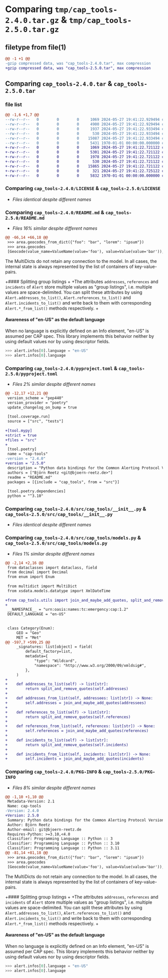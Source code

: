 # Comparing `tmp/cap_tools-2.4.0.tar.gz` & `tmp/cap_tools-2.5.0.tar.gz`

## filetype from file(1)

```diff
@@ -1 +1 @@
-gzip compressed data, was "cap_tools-2.4.0.tar", max compression
+gzip compressed data, was "cap_tools-2.5.0.tar", max compression
```

## Comparing `cap_tools-2.4.0.tar` & `cap_tools-2.5.0.tar`

### file list

```diff
@@ -1,6 +1,7 @@
--rw-r--r--   0        0        0     1069 2024-05-27 19:41:22.929494 cap_tools-2.4.0/LICENSE
--rw-r--r--   0        0        0     4900 2024-05-27 19:41:22.929494 cap_tools-2.4.0/README.md
--rw-r--r--   0        0        0     1937 2024-05-27 19:41:22.933494 cap_tools-2.4.0/pyproject.toml
--rw-r--r--   0        0        0      530 2024-05-27 19:41:22.933494 cap_tools-2.4.0/src/cap_tools/__init__.py
--rw-r--r--   0        0        0    15087 2024-05-27 19:41:22.933494 cap_tools-2.4.0/src/cap_tools/models.py
--rw-r--r--   0        0        0     5431 1970-01-01 00:00:00.000000 cap_tools-2.4.0/PKG-INFO
+-rw-r--r--   0        0        0     1069 2024-05-27 19:41:22.721122 cap_tools-2.5.0/LICENSE
+-rw-r--r--   0        0        0     5301 2024-05-27 19:41:22.721122 cap_tools-2.5.0/README.md
+-rw-r--r--   0        0        0     1978 2024-05-27 19:41:22.721122 cap_tools-2.5.0/pyproject.toml
+-rw-r--r--   0        0        0      530 2024-05-27 19:41:22.721122 cap_tools-2.5.0/src/cap_tools/__init__.py
+-rw-r--r--   0        0        0    15865 2024-05-27 19:41:22.721122 cap_tools-2.5.0/src/cap_tools/models.py
+-rw-r--r--   0        0        0      321 2024-05-27 19:41:22.725122 cap_tools-2.5.0/src/cap_tools/utils.py
+-rw-r--r--   0        0        0     5832 1970-01-01 00:00:00.000000 cap_tools-2.5.0/PKG-INFO
```

### Comparing `cap_tools-2.4.0/LICENSE` & `cap_tools-2.5.0/LICENSE`

 * *Files identical despite different names*

### Comparing `cap_tools-2.4.0/README.md` & `cap_tools-2.5.0/README.md`

 * *Files 16% similar despite different names*

```diff
@@ -66,14 +66,18 @@
 >>> area.geocodes_from_dict({"foo": "bar", "lorem": "ipsum"})
 >>> area.geocodes
 [Geocode(value_name=ValueName(value='foo'), value=Value(value='bar')), Geocode(value_name=ValueName(value='lorem'), value=Value(value='ipsum'))]
 ```
 
 The MultiDicts do not retain any connection to the model. In all cases, the internal state is always represented by the list of containers of key-value-pairs.
 
+#### Splitting group listings
+
+The attributes `addresses`, `references` and `incidents` of `Alert` store multiple values as "group listings", i.e. multiple values are space-delimited. You can split these attributes by using `Alert.addresses_to_list()`, `Alert.references_to_list()` and `Alert.incidents_to_list()` and write back to them with corresponding `Alert.*_from_list()` methods respectively.
+
 #### Awareness of "en-US" as the default language
 
 When no language is explicitly defined on an Info element, "en-US" is assumed per CAP spec. This library implements this behavior neither by using default values nor by using descriptor fields.
 
 ```python
 >>> alert.infos[0].language = "en-US"
 >>> alert.infos[0].language
```

### Comparing `cap_tools-2.4.0/pyproject.toml` & `cap_tools-2.5.0/pyproject.toml`

 * *Files 2% similar despite different names*

```diff
@@ -12,17 +12,21 @@
 version_scheme = "pep440"
 version_provider = "poetry"
 update_changelog_on_bump = true
 
 [tool.coverage.run]
 source = ["src", "tests"]
 
+[tool.mypy]
+strict = true
+files = "src"
+
 [tool.poetry]
 name = "cap-tools"
-version = "2.4.0"
+version = "2.5.0"
 description = "Python data bindings for the Common Alerting Protocol Version."
 authors = ["Björn Reetz <git@bjoern-reetz.de>"]
 readme = "README.md"
 packages = [{include = "cap_tools", from = "src"}]
 
 [tool.poetry.dependencies]
 python = "^3.10"
```

### Comparing `cap_tools-2.4.0/src/cap_tools/__init__.py` & `cap_tools-2.5.0/src/cap_tools/__init__.py`

 * *Files identical despite different names*

### Comparing `cap_tools-2.4.0/src/cap_tools/models.py` & `cap_tools-2.5.0/src/cap_tools/models.py`

 * *Files 1% similar despite different names*

```diff
@@ -2,14 +2,16 @@
 from dataclasses import dataclass, field
 from decimal import Decimal
 from enum import Enum
 
 from multidict import MultiDict
 from xsdata.models.datatype import XmlDateTime
 
+from cap_tools.utils import join_and_maybe_add_quotes, split_and_remove_quotes
+
 __NAMESPACE__ = "urn:oasis:names:tc:emergency:cap:1.2"
 DEFAULT_LANGUAGE = "en-US"
 
 
 class Category(Enum):
     GEO = "Geo"
     MET = "Met"
@@ -597,7 +599,25 @@
     _signatures: list[object] = field(
         default_factory=list,
         metadata={
             "type": "Wildcard",
             "namespace": "http://www.w3.org/2000/09/xmldsig#",
         },
     )
+
+    def addresses_to_list(self) -> list[str]:
+        return split_and_remove_quotes(self.addresses)
+
+    def addresses_from_list(self, addressees: list[str]) -> None:
+        self.addresses = join_and_maybe_add_quotes(addressees)
+
+    def references_to_list(self) -> list[str]:
+        return split_and_remove_quotes(self.references)
+
+    def references_from_list(self, references: list[str]) -> None:
+        self.references = join_and_maybe_add_quotes(references)
+
+    def incidents_to_list(self) -> list[str]:
+        return split_and_remove_quotes(self.incidents)
+
+    def incidents_from_list(self, incidents: list[str]) -> None:
+        self.incidents = join_and_maybe_add_quotes(incidents)
```

### Comparing `cap_tools-2.4.0/PKG-INFO` & `cap_tools-2.5.0/PKG-INFO`

 * *Files 8% similar despite different names*

```diff
@@ -1,10 +1,10 @@
 Metadata-Version: 2.1
 Name: cap-tools
-Version: 2.4.0
+Version: 2.5.0
 Summary: Python data bindings for the Common Alerting Protocol Version.
 Author: Björn Reetz
 Author-email: git@bjoern-reetz.de
 Requires-Python: >=3.10,<4.0
 Classifier: Programming Language :: Python :: 3
 Classifier: Programming Language :: Python :: 3.10
 Classifier: Programming Language :: Python :: 3.11
@@ -81,14 +81,18 @@
 >>> area.geocodes_from_dict({"foo": "bar", "lorem": "ipsum"})
 >>> area.geocodes
 [Geocode(value_name=ValueName(value='foo'), value=Value(value='bar')), Geocode(value_name=ValueName(value='lorem'), value=Value(value='ipsum'))]
 ```
 
 The MultiDicts do not retain any connection to the model. In all cases, the internal state is always represented by the list of containers of key-value-pairs.
 
+#### Splitting group listings
+
+The attributes `addresses`, `references` and `incidents` of `Alert` store multiple values as "group listings", i.e. multiple values are space-delimited. You can split these attributes by using `Alert.addresses_to_list()`, `Alert.references_to_list()` and `Alert.incidents_to_list()` and write back to them with corresponding `Alert.*_from_list()` methods respectively.
+
 #### Awareness of "en-US" as the default language
 
 When no language is explicitly defined on an Info element, "en-US" is assumed per CAP spec. This library implements this behavior neither by using default values nor by using descriptor fields.
 
 ```python
 >>> alert.infos[0].language = "en-US"
 >>> alert.infos[0].language
```

